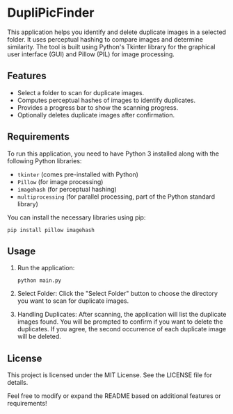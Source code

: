 # DupliPicFinder
This application helps you identify and delete duplicate images in a selected folder. It uses perceptual hashing to compare images and determine similarity. The tool is built using Python's Tkinter library for the graphical user interface (GUI) and Pillow (PIL) for image processing.

## Features
- Select a folder to scan for duplicate images.
- Computes perceptual hashes of images to identify duplicates.
- Provides a progress bar to show the scanning progress.
- Optionally deletes duplicate images after confirmation.

## Requirements
To run this application, you need to have Python 3 installed along with the following Python libraries:
- ``tkinter`` (comes pre-installed with Python)
- ``Pillow`` (for image processing)
- ``imagehash`` (for perceptual hashing)
- ``multiprocessing`` (for parallel processing, part of the Python standard library)

You can install the necessary libraries using pip:
````shell
pip install pillow imagehash
````

## Usage
1. Run the application:
    ````shell
    python main.py
    ````

2. Select Folder:
Click the "Select Folder" button to choose the directory you want to scan for duplicate images.

3. Handling Duplicates:
   After scanning, the application will list the duplicate images found. You will be prompted to confirm if you want to delete the duplicates. If you agree, the second occurrence of each duplicate image will be deleted.

## License
This project is licensed under the MIT License. See the LICENSE file for details.

Feel free to modify or expand the README based on additional features or requirements!
